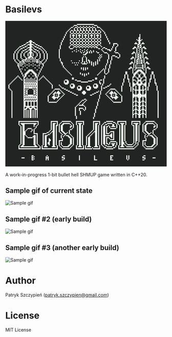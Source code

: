 # Basilevs
![Basilevs logo](assets/basilevs_logo.png)

A work-in-progress 1-bit bullet hell SHMUP game written in C++20.

## Sample gif of current state
![Sample gif](assets/basilevs_008.gif)

## Sample gif #2 (early build)
![Sample gif](assets/basilevs_006.gif)

## Sample gif #3 (another early build)
![Sample gif](assets/basilevs_007.gif)

# Author
Patryk Szczypień (patryk.szczypien@gmail.com)

# License
MIT License
